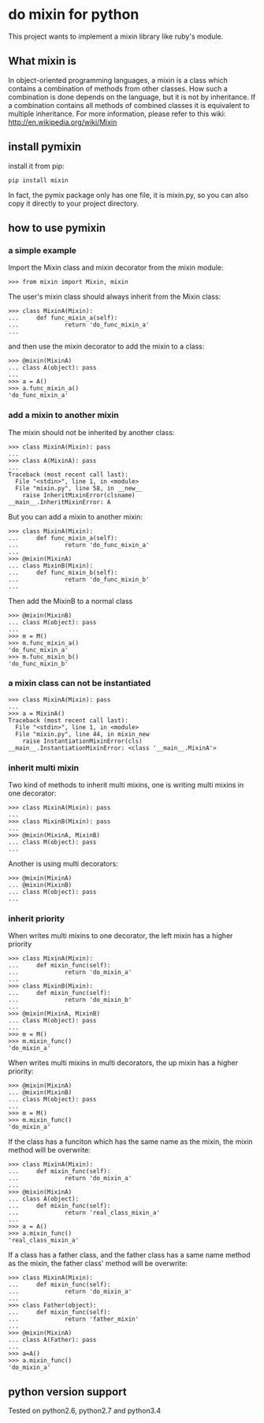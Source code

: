 # do mixin for python
  This project wants to implement a mixin library like ruby's module.

## What mixin is
In object-oriented programming languages, a mixin is a class which contains a combination of methods from other classes. How such a combination is done depends on the language, but it is not by inheritance. If a combination contains all methods of combined classes it is equivalent to multiple inheritance.
For more information, please refer to this wiki:
http://en.wikipedia.org/wiki/Mixin

## install pymixin

install it from pip:

    pip install mixin

In fact, the pymix package only has one file, it is mixin.py, so you can also copy it directly to your project directory.

## how to use pymixin

### a simple example

Import the Mixin class and mixin decorator from the mixin module:

    >>> from mixin import Mixin, mixin

The user's mixin class should always inherit from the Mixin class:

    >>> class MixinA(Mixin):
    ...     def func_mixin_a(self):
    ...             return 'do_func_mixin_a'
    ...

and then use the mixin decorator to add the mixin to a class:

    >>> @mixin(MixinA)
    ... class A(object): pass
    ...
    >>> a = A()
    >>> a.func_mixin_a()
    'do_func_mixin_a'

### add a mixin to another mixin

The mixin should not be inherited by another class:

    >>> class MixinA(Mixin): pass
    ...
    >>> class A(MixinA): pass
    ...
    Traceback (most recent call last):
      File "<stdin>", line 1, in <module>
      File "mixin.py", line 58, in __new__
        raise InheritMixinError(clsname)
    __main__.InheritMixinError: A

But you can add a mixin to another mixin:

    >>> class MixinA(Mixin):
    ...     def func_mixin_a(self):
    ...             return 'do_func_mixin_a'
    ...
    >>> @mixin(MixinA)
    ... class MixinB(Mixin):
    ...     def func_mixin_b(self):
    ...             return 'do_func_mixin_b'
    ...


Then add the MixinB to a normal class

    >>> @mixin(MixinB)
    ... class M(object): pass
    ...
    >>> m = M()
    >>> m.func_mixin_a()
    'do_func_mixin_a'
    >>> m.func_mixin_b()
    'do_func_mixin_b'

### a mixin class can not be instantiated

    >>> class MixinA(Mixin): pass
    ...
    >>> a = MixinA()
    Traceback (most recent call last):
      File "<stdin>", line 1, in <module>
      File "mixin.py", line 44, in mixin_new
        raise InstantiationMixinError(cls)
    __main__.InstantiationMixinError: <class '__main__.MixinA'>

### inherit multi mixin

Two kind of methods to inherit multi mixins, one is writing multi mixins in one decorator:

    >>> class MixinA(Mixin): pass
    ...
    >>> class MixinB(Mixin): pass
    ...
    >>> @mixin(MixinA, MixinB)
    ... class M(object): pass
    ...

Another is using multi decorators:

    >>> @mixin(MixinA)
    ... @mixin(MixinB)
    ... class M(object): pass
    ...

### inherit priority

When writes multi mixins to one decorator, the left mixin has a higher priority

    >>> class MixinA(Mixin):
    ...     def mixin_func(self):
    ...             return 'do_mixin_a'
    ...
    >>> class MixinB(Mixin):
    ...     def mixin_func(self):
    ...             return 'do_mixin_b'
    ...
    >>> @mixin(MixinA, MixinB)
    ... class M(object): pass
    ...
    >>> m = M()
    >>> m.mixin_func()
    'do_mixin_a'

When writes multi mixins in multi decorators, the up mixin has a higher priority:

    >>> @mixin(MixinA)
    ... @mixin(MixinB)
    ... class M(object): pass
    ...
    >>> m = M()
    >>> m.mixin_func()
    'do_mixin_a'

If the class has a funciton which has the same name as the mixin, the mixin method will be overwrite:

    >>> class MixinA(Mixin):
    ...     def mixin_func(self):
    ...             return 'do_mixin_a'
    ...
    >>> @mixin(MixinA)
    ... class A(object):
    ...     def mixin_func(self):
    ...             return 'real_class_mixin_a'
    ...
    >>> a = A()
    >>> a.mixin_func()
    'real_class_mixin_a'

If a class has a father class, and the father class has a same name method as the mixin, the father class' method will be overwrite:

    >>> class MixinA(Mixin):
    ...     def mixin_func(self):
    ...             return 'do_mixin_a'
    ...
    >>> class Father(object):
    ...     def mixin_func(self):
    ...             return 'father_mixin'
    ...
    >>> @mixin(MixinA)
    ... class A(Father): pass
    ...
    >>> a=A()
    >>> a.mixin_func()
    'do_mixin_a'

## python version support

Tested on python2.6, python2.7 and python3.4
